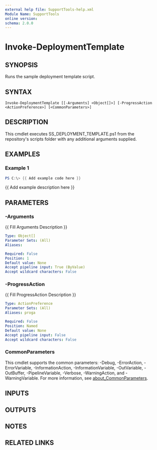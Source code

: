 ```yaml
---
external help file: SupportTools-help.xml
Module Name: SupportTools
online version:
schema: 2.0.0
---
```


# Invoke-DeploymentTemplate

## SYNOPSIS
Runs the sample deployment template script.

## SYNTAX

```
Invoke-DeploymentTemplate [[-Arguments] <Object[]>] [-ProgressAction <ActionPreference>] [<CommonParameters>]
```

## DESCRIPTION
This cmdlet executes SS_DEPLOYMENT_TEMPLATE.ps1 from the repository's
scripts folder with any additional arguments supplied.

## EXAMPLES

### Example 1
```powershell
PS C:\> {{ Add example code here }}
```

{{ Add example description here }}

## PARAMETERS

### -Arguments
{{ Fill Arguments Description }}

```yaml
Type: Object[]
Parameter Sets: (All)
Aliases:

Required: False
Position: 1
Default value: None
Accept pipeline input: True (ByValue)
Accept wildcard characters: False
```

### -ProgressAction
{{ Fill ProgressAction Description }}

```yaml
Type: ActionPreference
Parameter Sets: (All)
Aliases: proga

Required: False
Position: Named
Default value: None
Accept pipeline input: False
Accept wildcard characters: False
```

### CommonParameters
This cmdlet supports the common parameters: -Debug, -ErrorAction, -ErrorVariable, -InformationAction, -InformationVariable, -OutVariable, -OutBuffer, -PipelineVariable, -Verbose, -WarningAction, and -WarningVariable. For more information, see [about_CommonParameters](http://go.microsoft.com/fwlink/?LinkID=113216).

## INPUTS

## OUTPUTS

## NOTES

## RELATED LINKS
